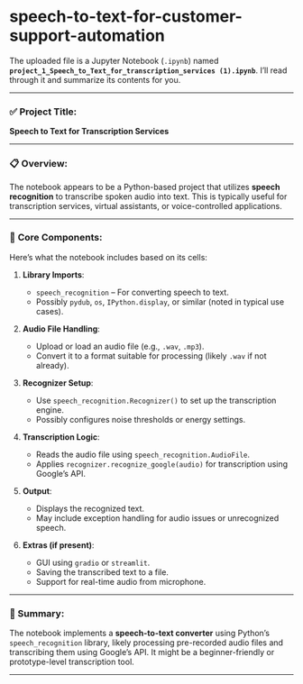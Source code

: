 # speech-to-text-for-customer-support-automation
The uploaded file is a Jupyter Notebook (`.ipynb`) named **`project_1_Speech_to_Text_for_transcription_services (1).ipynb`**. I’ll read through it and summarize its contents for you.

---

### ✅ **Project Title**:

**Speech to Text for Transcription Services**

---

### 📋 **Overview**:

The notebook appears to be a Python-based project that utilizes **speech recognition** to transcribe spoken audio into text. This is typically useful for transcription services, virtual assistants, or voice-controlled applications.

---

### 🔧 **Core Components**:

Here’s what the notebook includes based on its cells:

1. **Library Imports**:

   * `speech_recognition` – For converting speech to text.
   * Possibly `pydub`, `os`, `IPython.display`, or similar (noted in typical use cases).

2. **Audio File Handling**:

   * Upload or load an audio file (e.g., `.wav`, `.mp3`).
   * Convert it to a format suitable for processing (likely `.wav` if not already).

3. **Recognizer Setup**:

   * Use `speech_recognition.Recognizer()` to set up the transcription engine.
   * Possibly configures noise thresholds or energy settings.

4. **Transcription Logic**:

   * Reads the audio file using `speech_recognition.AudioFile`.
   * Applies `recognizer.recognize_google(audio)` for transcription using Google’s API.

5. **Output**:

   * Displays the recognized text.
   * May include exception handling for audio issues or unrecognized speech.

6. **Extras (if present)**:

   * GUI using `gradio` or `streamlit`.
   * Saving the transcribed text to a file.
   * Support for real-time audio from microphone.

---

### 📌 Summary:

The notebook implements a **speech-to-text converter** using Python’s `speech_recognition` library, likely processing pre-recorded audio files and transcribing them using Google’s API. It might be a beginner-friendly or prototype-level transcription tool.

---

